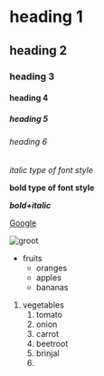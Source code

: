 # heading 1
## heading 2
### heading 3
#### heading 4
##### heading 5
###### heading 6


*italic type of font style*


**bold type of font style**


***bold+italic***

[Google](https://accounts.google.com/ServiceLogin/signinchooser?service=mail&passive=true&rm=false&continue=https%3A%2F%2Fmail.google.com%2Fmail%2F&ss=1&scc=1&ltmpl=default&ltmplcache=2&emr=1&osid=1&flowName=GlifWebSignIn&flowEntry=ServiceLogin)

![groot](https://img.wallpapersafari.com/desktop/1920/1080/50/52/vJaDTM.jpg)

* fruits  
  * oranges
  * apples
  * bananas


1. vegetables
    1. tomato
    2. onion
    3. carrot
    4. beetroot
    5. brinjal
    6. 
